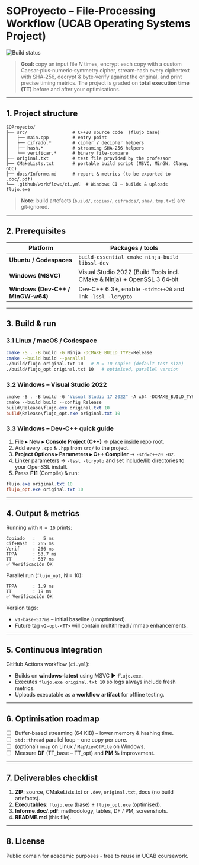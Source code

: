 # SOProyecto – File‑Processing Workflow (UCAB Operating Systems Project)

![Build status](https://img.shields.io/badge/GitHub%20Actions-Windows%20build-green)

> **Goal:** copy an input file *N* times, encrypt each copy with a custom Caesar‑plus‑numeric‑symmetry cipher, stream‑hash every ciphertext with SHA‑256, decrypt & byte‑verify against the original, and print precise timing metrics.  The project is graded on **total execution time (TT)** before and after your optimisations.

---

## 1. Project structure

```text
SOProyecto/
├── src/                 # C++20 source code  (flujo base)
│   ├── main.cpp         # entry point
│   ├── cifrado.*        # cipher / decipher helpers
│   ├── hash.*           # streaming SHA‑256 helpers
│   └── verificar.*      # binary file‑compare
├── original.txt         # test file provided by the professor
├── CMakeLists.txt       # portable build script (MSVC, MinGW, Clang, GCC)
├── docs/Informe.md      # report & metrics (to be exported to .doc/.pdf)
└── .github/workflows/ci.yml  # Windows CI – builds & uploads flujo.exe
```

> **Note:** build artefacts (`build/`, `copias/`, `cifrados/`, `sha/`, `tmp.txt`) are git‑ignored.

---

## 2. Prerequisites

| Platform                          | Packages / tools                                                        |
| --------------------------------- | ----------------------------------------------------------------------- |
| **Ubuntu / Codespaces**           | `build-essential cmake ninja-build libssl-dev`                          |
| **Windows (MSVC)**                | Visual Studio 2022 (Build Tools incl. CMake & Ninja) + OpenSSL 3 64‑bit |
| **Windows (Dev‑C++ / MinGW‑w64)** | Dev‑C++ 6.3+, enable `-std=c++20` and link `-lssl -lcrypto`             |

---

## 3. Build & run

### 3.1 Linux / macOS / Codespace

```bash
cmake -S . -B build -G Ninja -DCMAKE_BUILD_TYPE=Release
cmake --build build --parallel
./build/flujo original.txt 10   # N = 10 copies (default test size)
./build/flujo_opt original.txt 10   # optimised, parallel version
```

### 3.2 Windows – Visual Studio 2022

```ps1
cmake -S . -B build -G "Visual Studio 17 2022" -A x64 -DCMAKE_BUILD_TYPE=Release
cmake --build build --config Release
build\Release\flujo.exe original.txt 10
build\Release\flujo_opt.exe original.txt 10
```

### 3.3 Windows – Dev‑C++ quick guide

1. File ▸ New ▸ **Console Project (C++)**  → place inside repo root.
2. Add every `.cpp` & `.hpp` from `src/` to the project.
3. **Project Options ▸ Parameters ▸ C++ Compiler**  → `-std=c++20 -O2`.
4. Linker parameters → `-lssl -lcrypto` and set include/lib directories to your OpenSSL install.
5. Press **F11** (Compile) & run:

```ps1
flujo.exe original.txt 10
flujo_opt.exe original.txt 10
```

---

## 4. Output & metrics

Running with `N = 10` prints:

```
Copiado   :   5 ms
Cif+Hash  : 265 ms
Verif     : 266 ms
TPPA      : 53.7 ms
TT        : 537 ms
✅ Verificación OK
```

Parallel run (`flujo_opt`, N = 10):
```
TPPA      : 1.9 ms
TT        : 19 ms
✅ Verificación OK
```

Version tags:

* `v1-base-537ms` – initial baseline (unoptimised).
* Future tag `v2-opt‑<TT>` will contain multithread / mmap enhancements.

---

## 5. Continuous Integration

GitHub Actions workflow (`ci.yml`):

* Builds on **windows‑latest** using MSVC ▶ `flujo.exe`.
* Executes `flujo.exe original.txt 10` so logs always include fresh metrics.
* Uploads executable as a **workflow artifact** for offline testing.

---

## 6. Optimisation roadmap

* [ ] Buffer‑based streaming (64 KiB) – lower memory & hashing time.
* [ ] `std::thread` parallel loop – one copy per core.
* [ ] (optional) `mmap` on Linux / `MapViewOfFile` on Windows.
* [ ] Measure **DF** (TT\_base – TT\_opt) and **PM %** improvement.

---

## 7. Deliverables checklist

1. **ZIP**: source, CMakeLists.txt or `.dev`, `original.txt`, docs (no build artefacts).
2. **Executables**: `flujo.exe` (base) ± `flujo_opt.exe` (optimised).
3. **Informe.doc/.pdf**: methodology, tables, DF / PM, screenshots.
4. **README.md** (this file).

---

## 8. License

Public domain for academic purposes ‑ free to reuse in UCAB coursework.
